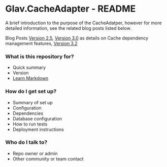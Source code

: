 # Glav.CacheAdapter - README #

A brief introduction to the purpose of the CacheAdatper, however for more detailed information, see the related blog posts listed below.

Blog Posts
[Version 2.5](https://weblogs.asp.net/pglavich/cacheadapter-2-5-memcached-revised), [Version 3.0](http://weblogs.asp.net/pglavich/cacheadapter-3-0-released) as details on Cache dependency management features, [Version 3.2](http://weblogs.asp.net/pglavich/cacheadapter-3-2-released)

### What is this repository for? ###

* Quick summary
* Version
* [Learn Markdown](https://bitbucket.org/tutorials/markdowndemo)

### How do I get set up? ###

* Summary of set up
* Configuration
* Dependencies
* Database configuration
* How to run tests
* Deployment instructions

### Who do I talk to? ###

* Repo owner or admin
* Other community or team contact